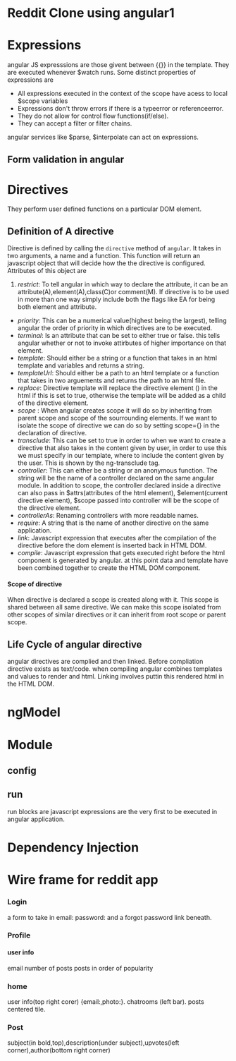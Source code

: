 # Reddit Clone using angular1

# Expressions
angular JS expresssions are those givent between {{}} in the template.
They are executed whenever $watch runs. Some distinct properties of expressions are
*  All expressions executed in the context of the scope have acess to local $scope variables
*  Expressions don't throw errors if there is a typeerror or referenceerror.
*  They do not allow for control flow functions(if/else).
*  They can accept a filter or filter chains.

angular services like $parse, $interpolate can act on expressions.
## Form validation in angular
# Directives
They perform user defined functions on a particular DOM element.
## Definition of A directive
Directive is defined by calling the `directive` method of `angular`.
It takes in two arguments, a name and a function. This function will return an javascript
object that will decide how the the directive is configured. Attributes of this object are
1. *restrict*: To tell angular in which way to declare the attribute, it can be an attribute(A),element(A),class(C)or comment(M). If directive is to be used in more than one way simply include both the flags like EA for being both element and attribute.
- *priority*: This can be a numerical value(highest being the largest), telling angular the order of priority in which directives are to be executed.
- *terminal*: Is an attribute that can be set to either true or false. this tells angular whether or not to invoke attirbutes of higher importance on that element.
- *template*: Should either be a string or a function that takes in an html template and variables and returns a string.
- *templateUrl*: Should either be a path to an html template or a function that takes in two arguements and returns the path to an html file.
- *replace*:  Directive template will replace the directive element (<custom-tags></custom-tags>) in the html if this is set to true, otherwise the template will be added as a child of the directive element.
- *scope* : When angular creates scope it will do so by inheriting from parent scope and scope of the sourrounding elements. If we want to isolate the scope of directive we can do so by setting scope={} in the declaration of directive.
- *transclude*: This can be set to true in order to  when we want to create a directive that also takes in the content given by user, in order to use this we must specify in our template, where to include the content given by the user. This is shown by the ng-transclude tag.
- *controller*: This can either be a string or an anonymous function. The string will be the name of a controller declared on the same angular module. In addition to scope, the controller declared inside a directive can also pass in $attrs(attributes of the html element), $element(current directive element), $scope passed into controller will be the scope of the
directive element.
- *controllerAs*: Renaming controllers with more readable names.
- *require*: A string that is the name of another directive on the same application.
- *link*: Javascript expression that executes after the compilation of the directive before the dom element is inserted back in HTML DOM.
- *compile*: Javascript expression that gets executed right before the html component is generated by angular. at this  point data and template have been combined together to create the HTML DOM component.

#### Scope of directive
When directive is declared a scope is created along with it. This scope is shared between all same directive. We can make this scope isolated from other scopes of similar directives or it can inherit from root scope or parent scope.


## Life Cycle of angular directive
angular directives are complied and then linked. Before compliation directive exists as text/code. when compiling angular combines templates and values to render and html. Linking involves puttin this rendered html in the HTML DOM.

# ngModel

# Module
## config
## run
run blocks are javascript expressions are the very first to be executed in angular application.

# Dependency Injection


# Wire frame for reddit app
### Login
a form to take in 
email:
password:
and a forgot password link beneath.
### Profile
#### user info 
email
number of posts
posts in order of popularity
### home
user info(top right corer) {email:,photo:}.
chatrooms (left bar).
posts centered tile.
### Post
subject(in bold,top),description(under subject),upvotes(left corner),author(bottom right corner)
